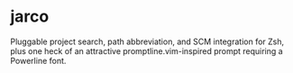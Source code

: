 # jarco
Pluggable project search, path abbreviation, and SCM integration for Zsh, plus one heck of an attractive promptline.vim-inspired prompt requiring a Powerline font.
